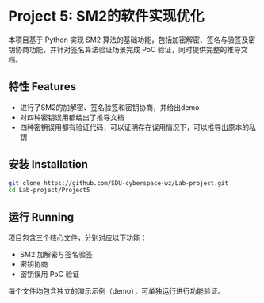 # Project 5:  SM2的软件实现优化

本项目基于 Python 实现 SM2 算法的基础功能，包括加密解密、签名与验签及密钥协商功能，并针对签名算法验证场景完成 PoC 验证，同时提供完整的推导文档。
##  特性 Features

-  进行了SM2的加解密、签名验签和密钥协商，并给出demo
-  对四种密钥误用都给出了推导文档
-  四种密钥误用都有验证代码，可以证明存在误用情况下，可以推导出原本的私钥

##  安装 Installation

```bash
git clone https://github.com/SDU-cyberspace-wz/Lab-project.git
cd Lab-project/Project5
```
##  运行 Running
项目包含三个核心文件，分别对应以下功能：

- SM2 加解密与签名验签
- 密钥协商
- 密钥误用 PoC 验证

每个文件均包含独立的演示示例（demo），可单独运行进行功能验证。